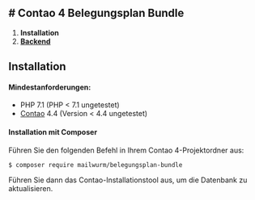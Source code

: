 ## # Contao 4 Belegungsplan Bundle

1. **Installation**
2. [**Backend**](backend.md)

## Installation

#### Mindestanforderungen:

- PHP 7.1 (PHP < 7.1 ungetestet)
- [Contao](https://github.com/contao/managed-edition) 4.4 (Version < 4.4 ungetestet)


#### Installation mit Composer

Führen Sie den folgenden Befehl in Ihrem Contao 4-Projektordner aus:

    $ composer require mailwurm/belegungsplan-bundle


Führen Sie dann das Contao-Installationstool aus, um die Datenbank zu aktualisieren.
